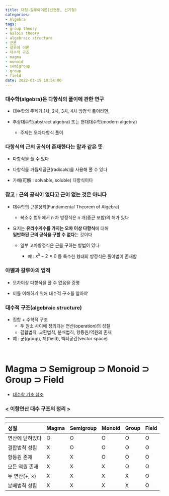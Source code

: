 ```yaml
---
title: 대칭-갈루아이론(신현용, 신기철)
categories: 
- Algebra
tags:
- group theory
- Galois theory
- algebraic structure
- 군론
- 갈루아 이론
- 대수적 구조
- magma
- monoid
- semigroup
- group
- field
date: 2022-03-15 10:54:00
---
```


### 대수학(algebra)은 다항식의 풀이에 관한 연구

- 대수학의 주제가 1차, 2차, 3차, 4차 방정식 풀이라면,

- 추상대수학(abstract algebra) 또는 현대대수학(modern algebra)
    - 주제는 오차다항식 풀이

### 다항식의 근의 공식이 존재한다는 말과 같은 뜻

- 다항식을 풀 수 있다

- 다항식을 거듭제곱근(radicals)을 사용해 풀 수 있다

- 가해(可解 : solvable, soluble) 다항식이다

### 참고 : 근의 공식이 없다고 근이 없는 것은 아니다

- 대수학의 근본정리(Fundamental Theorem of Algebra) 

    - 복소수 범위에서 n 차 방정식은 n 개(중근 포함)의 해가 있다

- 요지는 **유리수계수를 가지는 오차 이상 다항식**에 대해 <br> **일반화된 근의 공식을 구할 수 없다**는 것이다

    - 일부 고차방정식은 근을 구하는 방법이 있다

        - 예 : $x^5 - 2 = 0$ 등 특수한 형태의 방정식은 풀이법이 존재함

### 아벨과 갈루아의 업적

- 오차이상 다항식을 풀 수 없음을 증명

- 이를 이해하기 위해 대수적 구조를 알아야

### 대수적 구조(algebraic structure)
- 집합 + 수학적 구조
    - 두 원소 사이에 정의되는 연산(operation)의 성질
    - 결합법칙, 교환법칙, 분배법칙, 항등원/역원의 존재
- 예 : 군(group), 체(field), 벡터공간(vector space)
    
<br>

# Magma $\supset$ Semigroup $\supset$ Monoid $\supset$ Group $\supset$ Field

- [대수학 기초 참조](https://binompricing.github.io/algebra/grouptheory1)

### < 이항연산 대수 구조의 정리 >

---

| 성질 | Magma | Semigroup | Monoid | Group | Field |
|:---|:---|:---|:---|:---|---|
| 연산에 닫혀있다 | O | O | O | O | O |
| 결합법칙 성립 | X | O | O | O | O |
| 항등원 존재 | X | X | O | O | O |
| 모든 역원 존재 | X | X | X | O | O |
| 두 연산($+$, $\times$) | X | X | X | X | O |
| 분배법칙 성립 | X | X | X | X | O |

<br>
